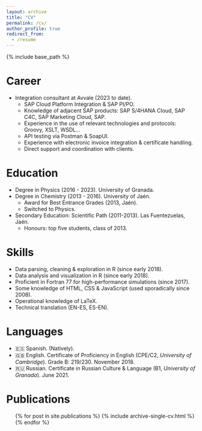 ```yaml
---
layout: archive
title: "CV"
permalink: /cv/
author_profile: true
redirect_from:
  - /resume
---
```


{% include base_path %}

Career
======
* Integration consultant at Avvale (2023 to date).
  * SAP Cloud Platform Integration & SAP PI/PO.
  * Knowledge of adjacent SAP products: SAP S/4HANA Cloud, SAP C4C, SAP Marketing Cloud, SAP.
  * Experience in the use of relevant technologies and protocols: Groovy, XSLT, WSDL...
  * API testing via Postman & SoapUI.
  * Experience with electronic invoice integration & certificate handling.
  * Direct support and coordination with clients.

Education
======
* Degree in Physics (2016 - 2023). University of Granada.
* Degree in Chemistry (2013 - 2016). University of Jaén.
  * Award for Best Entrance Grades (2013, Jaén).
  * Switched to Physics.
* Secondary Education: Scientific Path (2011-2013). Las Fuentezuelas, Jaén.
  * Honours: top five students, class of 2013.

  
Skills
======
* Data parsing, cleaning & exploration in R (since early 2018).
* Data analysis and visualization in R (since early 2018).
* Proficient in Fortran 77 for high-performance simulations (since 2017).
* Some knowledge of HTML, CSS & JavaScript (used sporadically since 2008).
* Operational knowledge of LaTeX.
* Technical translation (EN-ES, ES-EN).

Languages
======
* 🇪🇸 Spanish. (Natively).
* 🇬🇧 English. Certificate of Proficiency in English (CPE/C2, *University of Cambridge*). Grade B: 219/230. November 2018.
* 🇷🇺 Russian. Certificate in Russian Culture & Language (B1, *University of Granada*). June 2021.

Publications
======
  <ul>{% for post in site.publications %}
    {% include archive-single-cv.html %}
  {% endfor %}</ul>
